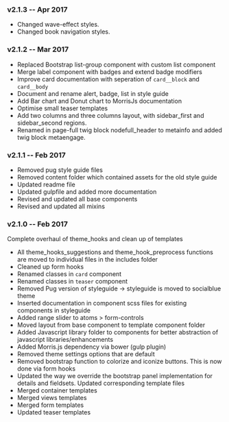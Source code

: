 ### v2.1.3 -- Apr 2017
* Changed wave-effect styles.
* Changed book navigation styles.

### v2.1.2 -- Mar 2017
* Replaced Bootstrap list-group component with custom list component
* Merge label component with badges and extend badge modifiers
* Improve card documentation with seperation of `card__block` and `card__body`
* Document and rename alert, badge, list in style guide
* Add Bar chart and Donut chart to MorrisJs documentation
* Optimise small teaser templates
* Add two columns and three columns layout, with sidebar_first and sidebar_second regions.
* Renamed in page-full twig block nodefull_header to metainfo and added twig block metaengage.

### v2.1.1 -- Feb 2017
* Removed pug style guide files
* Removed content folder which contained assets for the old style guide
* Updated readme file
* Updated gulpfile and added more documentation
* Revised and updated all base components
* Revised and updated all mixins

### v2.1.0 -- Feb 2017

Complete overhaul of theme_hooks and clean up of templates

* All theme_hooks_suggestions and theme_hook_preprocess functions are moved to individual files in the includes folder
* Cleaned up form hooks
* Renamed classes in `card` component
* Renamed classes in `teaser` component
* Removed Pug version of styleguide -> styleguide is moved to socialblue theme
* Inserted documentation in component scss files for existing components in styleguide
* Added range slider to atoms > form-controls
* Moved layout from base component to template component folder
* Added Javascript library folder to components for better abstraction of javascript libraries/enhancements
* Added Morris.js dependency via bower (gulp plugin)
* Removed theme settings options that are default
* Removed bootstrap function to colorize and iconize buttons. This is now done via form hooks
* Updated the way we override the bootstrap panel implementation for details and fieldsets. Updated corresponding template files
* Merged container templates
* Merged views templates
* Merged form templates
* Updated teaser templates
